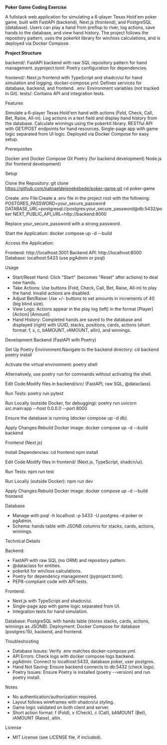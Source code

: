 **Poker Game Coding Exercise**

A fullstack web application for simulating a 6-player Texas Hold'em poker game, built with FastAPI (backend), Next.js (frontend), and PostgreSQL (database). Users can play a hand from preflop to river, log actions, save hands to the database, and view hand history. The project follows the repository pattern, uses the pokerkit library for win/loss calculations, and is deployed via Docker Compose.

**Project Structure**

backend/: FastAPI backend with raw SQL repository pattern for hand management.
pyproject.toml: Poetry configuration for dependencies.


frontend/: Next.js frontend with TypeScript and shadcn/ui for hand simulation and logging.
docker-compose.yml: Defines services for database, backend, and frontend.
.env: Environment variables (not tracked in Git).
tests/: Contains API and integration tests.

Features

Simulate a 6-player Texas Hold'em hand with actions (Fold, Check, Call, Bet, Raise, All-in).
Log actions in a text field and display hand history from the database.
Calculate winnings using the pokerkit library.
RESTful API with GET/POST endpoints for hand resources.
Single-page app with game logic separated from UI logic.
Deployed via Docker Compose for easy setup.

Prerequisites

Docker and Docker Compose
Git
Poetry (for backend development)
Node.js (for frontend development)

Setup

Clone the Repository:
git clone https://github.com/natnaeldejenekebede/poker-game.git
cd poker-game


Create .env File:Create a .env file in the project root with the following:
POSTGRES_PASSWORD=your_secure_password
DATABASE_URL=postgresql://postgres:your_secure_password@db:5432/poker
NEXT_PUBLIC_API_URL=http://backend:8000

Replace your_secure_password with a strong password.

Start the Application:
docker compose up -d --build


Access the Application:

Frontend: http://localhost:3001
Backend API: http://localhost:8000
Database: localhost:5433 (use pgAdmin or psql)



Usage

- Start/Reset Hand: Click "Start" (becomes "Reset" after actions) to deal new hands.
- Take Actions: Use buttons (Fold, Check, Call, Bet, Raise, All-in) to play the hand. Invalid actions are disabled.
- Adjust Bet/Raise: Use +/- buttons to set amounts in increments of 40 (big blind size).
- View Logs: Actions appear in the play log (left) in the format [Player] [Action] [Amount].
- Hand History: Completed hands are saved to the database and displayed (right) with UUID, stacks, positions, cards, actions (short format: f, x, c, bAMOUNT, rAMOUNT, allin), and winnings.

Development
Backend (FastAPI with Poetry)

Set Up Poetry Environment:Navigate to the backend directory:
cd backend
poetry install

Activate the virtual environment:
poetry shell

Alternatively, use poetry run for commands without activating the shell.

Edit Code:Modify files in backend/src/ (FastAPI, raw SQL, @dataclass).

Run Tests:
poetry run pytest


Run Locally (outside Docker, for debugging):
poetry run uvicorn src.main:app --host 0.0.0.0 --port 8000

Ensure the database is running (docker compose up -d db).

Apply Changes:Rebuild Docker image:
docker compose up -d --build backend



Frontend (Next.js)

Install Dependencies:
cd frontend
npm install


Edit Code:Modify files in frontend/ (Next.js, TypeScript, shadcn/ui).

Run Tests:
npm run test


Run Locally (outside Docker):
npm run dev


Apply Changes:Rebuild Docker image:
docker compose up -d --build frontend



Database

- Manage with psql -h localhost -p 5433 -U postgres -d poker or pgAdmin.
- Schema: hands table with JSONB columns for stacks, cards, actions, winnings.

Technical Details

Backend:
- FastAPI with raw SQL (no ORM) and repository pattern.
- @dataclass for entities.
- pokerkit for win/loss calculations.
- Poetry for dependency management (pyproject.toml).
- PEP8-compliant code with API tests.


Frontend:
- Next.js with TypeScript and shadcn/ui.
- Single-page app with game logic separated from UI.
- Integration tests for hand simulation.


Database: PostgreSQL with hands table (stores stacks, cards, actions, winnings as JSONB).
Deployment: Docker Compose for database (postgres:15), backend, and frontend.

Troubleshooting

- Database Issues: Verify .env matches docker-compose.yml.
- API Errors: Check logs with docker compose logs backend.
- pgAdmin: Connect to localhost:5433, database poker, user postgres.
- Hand Not Saving: Ensure backend connects to db:5432 (check logs).
- Poetry Issues: Ensure Poetry is installed (poetry --version) and run poetry install.

Notes

- No authentication/authorization required.
- Layout follows wireframes with shadcn/ui styling.
- Game logic validated on both client and server.
- Short action format: f (Fold), x (Check), c (Call), bAMOUNT (Bet), rAMOUNT (Raise), allin.

License
- MIT License (see LICENSE file, if included).
